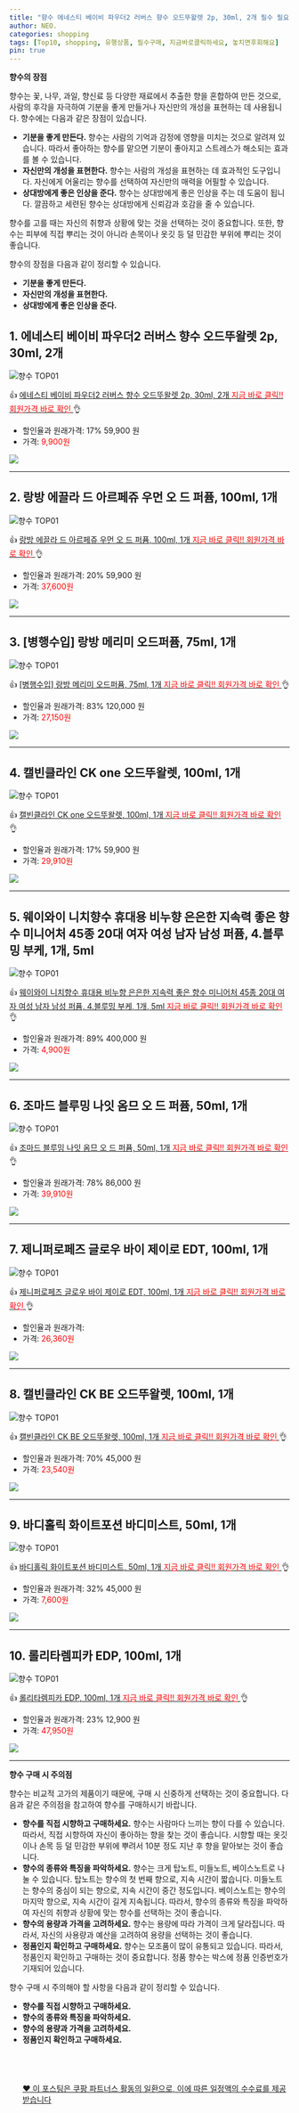 ```yaml
---
title: "향수 에네스티 베이비 파우더2 러버스 향수 오드뚜왈렛 2p, 30ml, 2개 필수 필요 추천 제품 비교 최저 가격 비교 장점 구매 후기 구매평"
author: NEO.
categories: shopping
tags: [Top10, shopping, 유행상품, 필수구매, 지금바로클릭하세요, 놓치면후회해요]
pin: true
---
```

**향수의 장점**

향수는 꽃, 나무, 과일, 향신료 등 다양한 재료에서 추출한 향을 혼합하여 만든 것으로, 사람의 후각을 자극하여 기분을 좋게 만들거나 자신만의 개성을 표현하는 데 사용됩니다. 향수에는 다음과 같은 장점이 있습니다.

* **기분을 좋게 만든다.** 향수는 사람의 기억과 감정에 영향을 미치는 것으로 알려져 있습니다. 따라서 좋아하는 향수를 맡으면 기분이 좋아지고 스트레스가 해소되는 효과를 볼 수 있습니다.
* **자신만의 개성을 표현한다.** 향수는 사람의 개성을 표현하는 데 효과적인 도구입니다. 자신에게 어울리는 향수를 선택하여 자신만의 매력을 어필할 수 있습니다.
* **상대방에게 좋은 인상을 준다.** 향수는 상대방에게 좋은 인상을 주는 데 도움이 됩니다. 깔끔하고 세련된 향수는 상대방에게 신뢰감과 호감을 줄 수 있습니다.

향수를 고를 때는 자신의 취향과 상황에 맞는 것을 선택하는 것이 중요합니다. 또한, 향수는 피부에 직접 뿌리는 것이 아니라 손목이나 옷깃 등 덜 민감한 부위에 뿌리는 것이 좋습니다.

향수의 장점을 다음과 같이 정리할 수 있습니다.

* **기분을 좋게 만든다.**
* **자신만의 개성을 표현한다.**
* **상대방에게 좋은 인상을 준다.**

   

## 1. 에네스티 베이비 파우더2 러버스 향수 오드뚜왈렛 2p, 30ml, 2개

![향수 TOP01](https://thumbnail7.coupangcdn.com/thumbnails/remote/490x490ex/image/retail/images/7111627581157026-2699051c-bce4-4c97-abbc-de41437a2185.jpg)


👍 [에네스티 베이비 파우더2 러버스 향수 오드뚜왈렛 2p, 30ml, 2개 <font color=red> 지금 바로 클릭!! 회원가격 바로 확인 </font> ](https://link.coupang.com/re/AFFSDP?lptag=AF3617701&subid=GithubCoopas&pageKey=7052806384&traceid=V0-153&itemId=17467020960&vendorItemId=73434876610) 👌 


- 할인율과 원래가격: 17%  59,900   원
- 가격: <span style='color:red'>9,900원</span>

[![](/discount_price.png)](https://link.coupang.com/re/AFFSDP?lptag=AF3617701&subid=GithubCoopas&pageKey=7052806384&traceid=V0-153&itemId=17467020960&vendorItemId=73434876610)

---


   

## 2. 랑방 에끌라 드 아르페쥬 우먼 오 드 퍼퓸, 100ml, 1개

![향수 TOP01](https://thumbnail6.coupangcdn.com/thumbnails/remote/490x490ex/image/retail/images/1651333425131167-4ce01591-22f7-4c28-b596-a6c29380d82b.jpg)


👍 [랑방 에끌라 드 아르페쥬 우먼 오 드 퍼퓸, 100ml, 1개 <font color=red> 지금 바로 클릭!! 회원가격 바로 확인 </font> ](https://link.coupang.com/re/AFFSDP?lptag=AF3617701&subid=GithubCoopas&pageKey=7546593601&traceid=V0-153&itemId=2553925886&vendorItemId=3032011834) 👌 


- 할인율과 원래가격: 20%  59,900   원
- 가격: <span style='color:red'>37,600원</span>

[![](/discount_price.png)](https://link.coupang.com/re/AFFSDP?lptag=AF3617701&subid=GithubCoopas&pageKey=7546593601&traceid=V0-153&itemId=2553925886&vendorItemId=3032011834)

---


   

## 3. [병행수입] 랑방 메리미 오드퍼퓸, 75ml, 1개

![향수 TOP01](https://thumbnail7.coupangcdn.com/thumbnails/remote/490x490ex/image/product/image/vendoritem/2019/02/22/3032011851/469389f8-345b-493a-b846-5d0f077ecd25.jpg)


👍 [[병행수입] 랑방 메리미 오드퍼퓸, 75ml, 1개 <font color=red> 지금 바로 클릭!! 회원가격 바로 확인 </font> ](https://link.coupang.com/re/AFFSDP?lptag=AF3617701&subid=GithubCoopas&pageKey=1158985596&traceid=V0-153&itemId=21899530&vendorItemId=3032011851) 👌 


- 할인율과 원래가격: 83%  120,000   원
- 가격: <span style='color:red'>27,150원</span>

[![](/discount_price.png)](https://link.coupang.com/re/AFFSDP?lptag=AF3617701&subid=GithubCoopas&pageKey=1158985596&traceid=V0-153&itemId=21899530&vendorItemId=3032011851)

---


   

## 4. 캘빈클라인 CK one 오드뚜왈렛, 100ml, 1개

![향수 TOP01](https://thumbnail8.coupangcdn.com/thumbnails/remote/490x490ex/image/retail/images/2440000074835692-17f5c8c7-068c-4155-9049-076d2fcf9790.jpg)


👍 [캘빈클라인 CK one 오드뚜왈렛, 100ml, 1개 <font color=red> 지금 바로 클릭!! 회원가격 바로 확인 </font> ](https://link.coupang.com/re/AFFSDP?lptag=AF3617701&subid=GithubCoopas&pageKey=6285445980&traceid=V0-153&itemId=12925930446&vendorItemId=3864007562) 👌 


- 할인율과 원래가격: 17%  59,900   원
- 가격: <span style='color:red'>29,910원</span>

[![](/discount_price.png)](https://link.coupang.com/re/AFFSDP?lptag=AF3617701&subid=GithubCoopas&pageKey=6285445980&traceid=V0-153&itemId=12925930446&vendorItemId=3864007562)

---


   

## 5. 웨이와이 니치향수 휴대용 비누향 은은한 지속력 좋은 향수 미니어처 45종 20대 여자 여성 남자 남성 퍼퓸, 4.블루밍 부케, 1개, 5ml

![향수 TOP01](https://thumbnail7.coupangcdn.com/thumbnails/remote/490x490ex/image/vendor_inventory/aebf/510dddf61aad2e24983fabdfcd255446f2d5ac8a2a11d389456e4e6ec643.jpg)


👍 [웨이와이 니치향수 휴대용 비누향 은은한 지속력 좋은 향수 미니어처 45종 20대 여자 여성 남자 남성 퍼퓸, 4.블루밍 부케, 1개, 5ml <font color=red> 지금 바로 클릭!! 회원가격 바로 확인 </font> ](https://link.coupang.com/re/AFFSDP?lptag=AF3617701&subid=GithubCoopas&pageKey=7439887785&traceid=V0-153&itemId=19343935795&vendorItemId=81803527954) 👌 


- 할인율과 원래가격: 89%  400,000   원
- 가격: <span style='color:red'>4,900원</span>

[![](/discount_price.png)](https://link.coupang.com/re/AFFSDP?lptag=AF3617701&subid=GithubCoopas&pageKey=7439887785&traceid=V0-153&itemId=19343935795&vendorItemId=81803527954)

---


   

## 6. 조마드 블루밍 나잇 옴므 오 드 퍼퓸, 50ml, 1개

![향수 TOP01](https://thumbnail9.coupangcdn.com/thumbnails/remote/490x490ex/image/vendor_inventory/468b/d754e8ad3f1e598f9a39197d7f0da9bb66b9c9d0c34871adc41b7be3dbcb.jpg)


👍 [조마드 블루밍 나잇 옴므 오 드 퍼퓸, 50ml, 1개 <font color=red> 지금 바로 클릭!! 회원가격 바로 확인 </font> ](https://link.coupang.com/re/AFFSDP?lptag=AF3617701&subid=GithubCoopas&pageKey=6069716359&traceid=V0-153&itemId=11200323609&vendorItemId=86385338916) 👌 


- 할인율과 원래가격: 78%  86,000   원
- 가격: <span style='color:red'>39,910원</span>

[![](/discount_price.png)](https://link.coupang.com/re/AFFSDP?lptag=AF3617701&subid=GithubCoopas&pageKey=6069716359&traceid=V0-153&itemId=11200323609&vendorItemId=86385338916)

---


   

## 7. 제니퍼로페즈 글로우 바이 제이로 EDT, 100ml, 1개

![향수 TOP01](https://thumbnail10.coupangcdn.com/thumbnails/remote/490x490ex/image/retail/images/8060390376771054-df875730-22ed-4295-b6d8-0aead2ffc276.jpg)


👍 [제니퍼로페즈 글로우 바이 제이로 EDT, 100ml, 1개 <font color=red> 지금 바로 클릭!! 회원가격 바로 확인 </font> ](https://link.coupang.com/re/AFFSDP?lptag=AF3617701&subid=GithubCoopas&pageKey=7180478546&traceid=V0-153&itemId=2554390540&vendorItemId=4153557662) 👌 


- 할인율과 원래가격: 
- 가격: <span style='color:red'>26,360원</span>

[![](/discount_price.png)](https://link.coupang.com/re/AFFSDP?lptag=AF3617701&subid=GithubCoopas&pageKey=7180478546&traceid=V0-153&itemId=2554390540&vendorItemId=4153557662)

---


   

## 8. 캘빈클라인 CK BE 오드뚜왈렛, 100ml, 1개

![향수 TOP01](https://thumbnail9.coupangcdn.com/thumbnails/remote/490x490ex/image/product/image/vendoritem/2017/03/03/3032011987/26a685cb-0624-41fa-b5bd-9835c55b6e02.jpg)


👍 [캘빈클라인 CK BE 오드뚜왈렛, 100ml, 1개 <font color=red> 지금 바로 클릭!! 회원가격 바로 확인 </font> ](https://link.coupang.com/re/AFFSDP?lptag=AF3617701&subid=GithubCoopas&pageKey=7515522688&traceid=V0-153&itemId=107078&vendorItemId=3032011987) 👌 


- 할인율과 원래가격: 70%  45,000   원
- 가격: <span style='color:red'>23,540원</span>

[![](/discount_price.png)](https://link.coupang.com/re/AFFSDP?lptag=AF3617701&subid=GithubCoopas&pageKey=7515522688&traceid=V0-153&itemId=107078&vendorItemId=3032011987)

---


   

## 9. 바디홀릭 화이트포션 바디미스트, 50ml, 1개

![향수 TOP01](https://thumbnail6.coupangcdn.com/thumbnails/remote/490x490ex/image/retail/images/2977132497846422-3eb9ba6a-0012-44af-9108-1f012df35c96.jpg)


👍 [바디홀릭 화이트포션 바디미스트, 50ml, 1개 <font color=red> 지금 바로 클릭!! 회원가격 바로 확인 </font> ](https://link.coupang.com/re/AFFSDP?lptag=AF3617701&subid=GithubCoopas&pageKey=25966573&traceid=V0-153&itemId=101033084&vendorItemId=3186768114) 👌 


- 할인율과 원래가격: 32%  45,000   원
- 가격: <span style='color:red'>7,600원</span>

[![](/discount_price.png)](https://link.coupang.com/re/AFFSDP?lptag=AF3617701&subid=GithubCoopas&pageKey=25966573&traceid=V0-153&itemId=101033084&vendorItemId=3186768114)

---


   

## 10. 롤리타렘피카 EDP, 100ml, 1개

![향수 TOP01](https://thumbnail10.coupangcdn.com/thumbnails/remote/490x490ex/image/retail/images/2543496280482464-17e81b71-28a7-4143-a294-bc3fbf9dce7a.jpg)


👍 [롤리타렘피카 EDP, 100ml, 1개 <font color=red> 지금 바로 클릭!! 회원가격 바로 확인 </font> ](https://link.coupang.com/re/AFFSDP?lptag=AF3617701&subid=GithubCoopas&pageKey=5259042881&traceid=V0-153&itemId=7468101873&vendorItemId=71627765628) 👌 


- 할인율과 원래가격: 23%  12,900   원
- 가격: <span style='color:red'>47,950원</span>

[![](/discount_price.png)](https://link.coupang.com/re/AFFSDP?lptag=AF3617701&subid=GithubCoopas&pageKey=5259042881&traceid=V0-153&itemId=7468101873&vendorItemId=71627765628)

---
**향수 구매 시 주의점**

향수는 비교적 고가의 제품이기 때문에, 구매 시 신중하게 선택하는 것이 중요합니다. 다음과 같은 주의점을 참고하여 향수를 구매하시기 바랍니다.

* **향수를 직접 시향하고 구매하세요.** 향수는 사람마다 느끼는 향이 다를 수 있습니다. 따라서, 직접 시향하여 자신이 좋아하는 향을 찾는 것이 좋습니다. 시향할 때는 옷깃이나 손목 등 덜 민감한 부위에 뿌려서 10분 정도 지난 후 향을 맡아보는 것이 좋습니다.
* **향수의 종류와 특징을 파악하세요.** 향수는 크게 탑노트, 미들노트, 베이스노트로 나눌 수 있습니다. 탑노트는 향수의 첫 번째 향으로, 지속 시간이 짧습니다. 미들노트는 향수의 중심이 되는 향으로, 지속 시간이 중간 정도입니다. 베이스노트는 향수의 마지막 향으로, 지속 시간이 길게 지속됩니다. 따라서, 향수의 종류와 특징을 파악하여 자신의 취향과 상황에 맞는 향수를 선택하는 것이 좋습니다.
* **향수의 용량과 가격을 고려하세요.** 향수는 용량에 따라 가격이 크게 달라집니다. 따라서, 자신의 사용량과 예산을 고려하여 용량을 선택하는 것이 좋습니다.
* **정품인지 확인하고 구매하세요.** 향수는 모조품이 많이 유통되고 있습니다. 따라서, 정품인지 확인하고 구매하는 것이 중요합니다. 정품 향수는 박스에 정품 인증번호가 기재되어 있습니다.

향수 구매 시 주의해야 할 사항을 다음과 같이 정리할 수 있습니다.

* **향수를 직접 시향하고 구매하세요.**
* **향수의 종류와 특징을 파악하세요.**
* **향수의 용량과 가격을 고려하세요.**
* **정품인지 확인하고 구매하세요.**<br><br><br><br><br> [ ❤  이 포스팅은 쿠팡 파트너스 활동의 일환으로, 이에 따른 일정액의 수수료를 제공받습니다](https://link.coupang.com/a/bcEFyh)